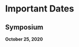 # Important Dates

<!--
Paper Abstracts
: July 7, 2020

Paper Submissions
: July 12, 2020

Author Notifications
: August 21, 2020

Camera-Ready Deadline
: August 28, 2020

Poster Submissions
: August 24, 2020
-->

## Symposium

**October 25, 2020**
